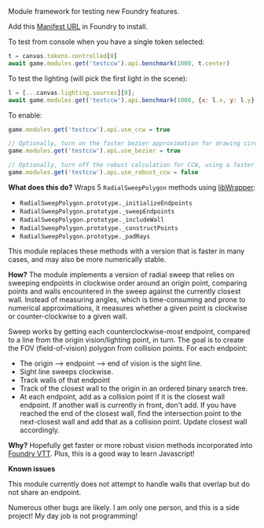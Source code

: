 Module framework for testing new Foundry features.

Add this [Manifest URL](https://github.com/caewok/fvtt-test-ccw/releases/latest/download/module.json) in Foundry to install.

To test from console when you have a single token selected:
```js
t = canvas.tokens.controlled[0]
await game.modules.get('testccw').api.benchmark(1000, t.center)
```

To test the lighting (will pick the first light in the scene):
```js
l = [...canvas.lighting.sources][0];
await game.modules.get('testccw').api.benchmark(1000, {x: l.x, y: l.y}, {angle: l.data.angle, debug: false, density: 60, radius: l.radius, rotation: l.rotation, type: "light"})

```

To enable:
```js
game.modules.get('testccw').api.use_ccw = true

// Optionally, turn on the faster bezier approximation for drawing circular arcs:
game.modules.get('testccw').api.use_bezier = true

// Optionally, turn off the robust calculation for CCW, using a faster version:
game.modules.get('testccw').api.use_robust_ccw = false
```

**What does this do?**
Wraps 5 `RadialSweepPolygon` methods using [libWrapper](https://github.com/ruipin/fvtt-lib-wrapper):
- `RadialSweepPolygon.prototype._initializeEndpoints`
- `RadialSweepPolygon.prototype._sweepEndpoints`
- `RadialSweepPolygon.prototype._includeWall`
- `RadialSweepPolygon.prototype._constructPoints`
- `RadialSweepPolygon.prototype._padRays`

This module replaces these methods with a version that is faster in many cases, and may also be more numerically stable.  

**How?**
The module implements a version of radial sweep that relies on sweeping endpoints in clockwise order around an origin point, comparing points and walls encountered in the sweep against the currently closest wall. Instead of measuring angles, which is time-consuming and prone to numerical approximations, it measures whether a given point is clockwise or counter-clockwise to a given wall.  

Sweep works by getting each counterclockwise-most endpoint, compared to a line from the origin vision/lighting point, in turn. The goal is to create the FOV (field-of-vision) polygon from collision points. For each endpoint:
- The origin --> endpoint --> end of vision is the sight line. 
- Sight line sweeps clockwise.
- Track walls of that endpoint
- Track of the closest wall to the origin in an ordered binary search tree.
- At each endpoint, add as a collision point if it is the closest wall endpoint. If another wall is currently in front, don't add. If you have reached the end of the closest wall, find the intersection point to the next-closest wall and add that as a collision point. Update closest wall accordingly.

**Why?**
Hopefully get faster or more robust vision methods incorporated into [Foundry VTT](https://foundryvtt.com). Plus, this is a good way to learn Javascript!

**Known issues**

This module currently does not attempt to handle walls that overlap but do not share an endpoint. 

Numerous other bugs are likely. I am only one person, and this is a side project! My day job is not programming!  

